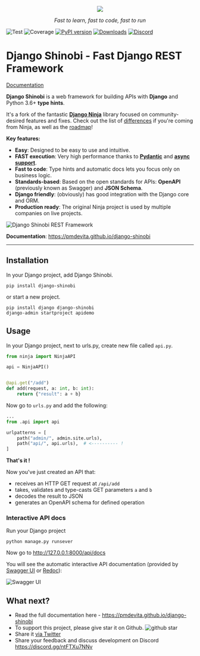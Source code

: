 <p align="center">
  <a href="https://pmdevita.github.io/django-shinobi/"><img src="https://pmdevita.github.io/django-shinobi/img/logo-big.png"></a>
</p>
<p align="center">
    <em>Fast to learn, fast to code, fast to run</em>
</p>


![Test](https://github.com/pmdevita/django-shinobi/actions/workflows/test_full.yml/badge.svg)
![Coverage](https://img.shields.io/codecov/c/github/pmdevita/django-shinobi)
[![PyPI version](https://badge.fury.io/py/django-shinobi.svg)](https://badge.fury.io/py/django-shinobi)
[![Downloads](https://static.pepy.tech/personalized-badge/django-shinobi?period=month&units=international_system&left_color=black&right_color=brightgreen&left_text=downloads/month)](https://pepy.tech/project/django-shinobi)
[![Discord](https://dcbadge.limes.pink/api/server/ntFTXu7NNv?style=flat-square)](https://discord.gg/ntFTXu7NNv)

# Django Shinobi - Fast Django REST Framework

[Documentation](https://pmdevita.github.io/django-shinobi)

**Django Shinobi** is a web framework for building APIs with **Django** and Python 3.6+ **type hints**. 

It's a fork of the fantastic **[Django Ninja](https://github.com/vitalik/django-ninja)** library focused on 
community-desired features and fixes. Check out the list of [differences](https://pmdevita.github.io/django-shinobi/differences/) 
if you're coming from Ninja, as well as the [roadmap](https://github.com/pmdevita/django-shinobi/discussions/6)!


 **Key features:**

  - **Easy**: Designed to be easy to use and intuitive.
  - **FAST execution**: Very high performance thanks to **<a href="https://pydantic-docs.helpmanual.io" target="_blank">Pydantic</a>** and **<a href="/docs/docs/guides/async-support.md">async support</a>**.
  - **Fast to code**: Type hints and automatic docs lets you focus only on business logic.
  - **Standards-based**: Based on the open standards for APIs: **OpenAPI** (previously known as Swagger) and **JSON Schema**.
  - **Django friendly**: (obviously) has good integration with the Django core and ORM.
  - **Production ready**: The original Ninja project is used by multiple companies on live projects.



![Django Shinobi REST Framework](docs/docs/img/benchmark.png)

**Documentation**: https://pmdevita.github.io/django-shinobi

---

## Installation

In your Django project, add Django Shinobi.

```
pip install django-shinobi
```

or start a new project.

```shell
pip install django django-shinobi
django-admin startproject apidemo
```

## Usage


In your Django project, next to urls.py, create new file called `api.py`.

```Python
from ninja import NinjaAPI

api = NinjaAPI()


@api.get("/add")
def add(request, a: int, b: int):
    return {"result": a + b}
```


Now go to `urls.py` and add the following:


```Python hl_lines="3 7"
...
from .api import api

urlpatterns = [
    path("admin/", admin.site.urls),
    path("api/", api.urls),  # <---------- !
]
```

**That's it !**

Now you've just created an API that:

 - receives an HTTP GET request at `/api/add`
 - takes, validates and type-casts GET parameters `a` and `b`
 - decodes the result to JSON
 - generates an OpenAPI schema for defined operation

### Interactive API docs

Run your Django project

```shell
python manage.py runsever
```

Now go to <a href="http://127.0.0.1:8000/api/docs" target="_blank">http://127.0.0.1:8000/api/docs</a>

You will see the automatic interactive API documentation (provided by <a href="https://github.com/swagger-api/swagger-ui" target="_blank">Swagger UI</a> or <a href="https://github.com/Redocly/redoc" target="_blank">Redoc</a>):


![Swagger UI](docs/docs/img/index-swagger-ui.png)

## What next?

 - Read the full documentation here - https://pmdevita.github.io/django-shinobi
 - To support this project, please give star it on Github. ![github star](docs/docs/img/github-star.png)
 - Share it [via Twitter](https://twitter.com/intent/tweet?text=Check%20out%20Django%20Shinobi%20-%20Fast%20Django%20REST%20Framework%20-%20https%3A%2F%2Fpmdevita.github.io/django-shinobi)
 - Share your feedback and discuss development on Discord https://discord.gg/ntFTXu7NNv
